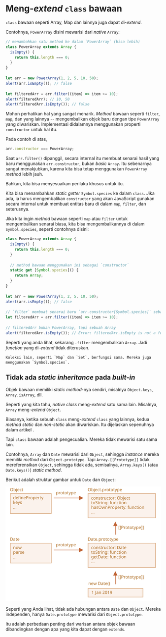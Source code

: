 # Meng-_extend_ `class` bawaan

`class` bawaan seperti Array, Map dan lainnya juga dapat di-_extend_.

Contohnya, `PowerArray` disini mewarisi dari _native_ `Array`:

```js run
// menambahkan satu method ke dalam `PowerArray` (bisa lebih)
class PowerArray extends Array {
  isEmpty() {
    return this.length === 0;
  }
}

let arr = new PowerArray(1, 2, 5, 10, 50);
alert(arr.isEmpty()); // false

let filteredArr = arr.filter((item) => item >= 10);
alert(filteredArr); // 10, 50
alert(filteredArr.isEmpty()); // false
```

Mohon perhatikan hal yang sangat menarik. _Method_ bawaan seperti `filter`, `map`, dan yang lainnya -- mengembalikan objek baru dengan tipe `PowerArray` yang diwariskan. Implementasi didalamnya menggunakan properti `constructor` untuk hal itu.

Pada contoh di atas,

```js
arr.constructor === PowerArray;
```

Saat `arr.filter()` dipanggil, secara internal itu membuat senarai hasil yang baru menggunakan `arr.constructor`, bukan _basic_ `Array`. Itu sebenarnya sangat menakjubkan, karena kita bisa tetap menggunakan `PowerArray` _method_ lebih jauh.

Bahkan, kita bisa menyesuaikan perilaku khusus untuk itu.

Kita bisa menambahkan _static getter_ `Symbol.species` ke dalam `class`. Jika ada, ia harus mengembalikan `constructor` yang akan JavaScript gunakan secara internal untuk membuat entitas baru di dalam `map`, `filter`, dan seterusnya.

Jika kita ingin _method_ bawaan seperti `map` atau `filter` untuk mengembalikan senarai biasa, kita bisa mengembalikannya di dalam `Symbol.species`, seperti contohnya disini:

```js run
class PowerArray extends Array {
  isEmpty() {
    return this.length === 0;
  }

  // method bawaan menggunakan ini sebagai `constructor`
  static get [Symbol.species]() {
    return Array;
  }
}

let arr = new PowerArray(1, 2, 5, 10, 50);
alert(arr.isEmpty()); // false

// `filter` membuat senarai baru `arr.constructor[Symbol.species]` sebagai `constructor`
let filteredArr = arr.filter((item) => item >= 10);

// filteredArr bukan PowerArray, tapi sebuah Array
alert(filteredArr.isEmpty()); // Error: filteredArr.isEmpty is not a function
```

Seperti yang anda lihat, sekarang `.filter` mengembalikan `Array`. Jadi _function_ yang di-_extend_ tidak diteruskan.

```smart header="Other collections work similarly"
Koleksi lain, seperti `Map` dan `Set`, berfungsi sama. Mereka juga menggunakan `Symbol.species`.
```

## Tidak ada _static inheritance_ pada _built-in_

Objek bawaan memiliki _static method_-nya sendiri, misalnya `Object.keys`, `Array.isArray`, dll.

Seperti yang kita tahu, _native class_ meng-_extend_ satu sama lain. Misalnya, `Array` meng-_extend_ `Object`.

Biasanya, ketika sebuah `class` meng-_extend_ `class` yang lainnya, kedua _method static_ dan _non-static_ akan diwariskan. Itu dijelaskan sepenuhnya dalam artikel [](info:static-properties-methods#statics-and-inheritance).

Tapi `class` bawaan adalah pengecualian. Mereka tidak mewarisi satu sama lain.

Contohnya, `Array` dan `Date` mewarisi dari `Object`, sehingga _instance_ mereka memiliki _method_ dari `Object.prototype`. Tapi `Array.[[Prototype]]` tidak mereferensikan `Object`, sehingga tidak ada, semisalnya, `Array.keys()` (atau `Date.keys()`) _static method_.

Berikut adalah struktur gambar untuk `Date` dan `Object`:

![](object-date-inheritance.svg)

Seperti yang Anda lihat, tidak ada hubungan antara `Date` dan `Object`. Mereka independen, hanya `Date.prototype` mewarisi dari `Object.prototype`.

Itu adalah perbedaan penting dari warisan antara objek bawaan dibandingkan dengan apa yang kita dapat dengan `extends`.
